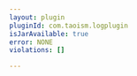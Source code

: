 ```yaml
---
layout: plugin
pluginId: com.taoism.logplugin
isJarAvailable: true
error: NONE
violations: []

---
```

